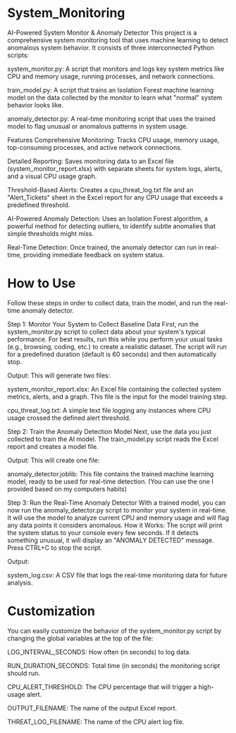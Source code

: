 # System_Monitoring

  AI-Powered System Monitor & Anomaly Detector
  This project is a comprehensive system monitoring tool that uses machine learning to detect anomalous system behavior. It consists of three interconnected Python scripts:
  
  system_monitor.py: A script that monitors and logs key system metrics like CPU and memory usage, running processes, and network connections.
  
  train_model.py: A script that trains an Isolation Forest machine learning model on the data collected by the monitor to learn what "normal" system behavior looks like.
  
  anomaly_detector.py: A real-time monitoring script that uses the trained model to flag unusual or anomalous patterns in system usage.
  
  Features
  Comprehensive Monitoring: Tracks CPU usage, memory usage, top-consuming processes, and active network connections.
  
  Detailed Reporting: Saves monitoring data to an Excel file (system_monitor_report.xlsx) with separate sheets for system logs, alerts, and a visual CPU usage graph.
  
  Threshold-Based Alerts: Creates a cpu_threat_log.txt file and an "Alert_Tickets" sheet in the Excel report for any CPU usage that exceeds a predefined threshold.
  
  AI-Powered Anomaly Detection: Uses an Isolation Forest algorithm, a powerful method for detecting outliers, to identify subtle anomalies that simple thresholds might miss.
  
  Real-Time Detection: Once trained, the anomaly detector can run in real-time, providing immediate feedback on system status.

# How to Use
  Follow these steps in order to collect data, train the model, and run the real-time anomaly detector.
  
  Step 1: Monitor Your System to Collect Baseline Data
  First, run the system_monitor.py script to collect data about your system's typical performance. For best results, run this while you perform your usual tasks (e.g., browsing, coding, etc.) to create a realistic dataset. The script will run for a predefined duration (default is 60 seconds) and then automatically stop.
  
Output: This will generate two files:
  
  system_monitor_report.xlsx: An Excel file containing the collected system metrics, alerts, and a graph. This file is the input for the model training step.
  
  cpu_threat_log.txt: A simple text file logging any instances where CPU usage crossed the defined alert threshold.
  
  Step 2: Train the Anomaly Detection Model
  Next, use the data you just collected to train the AI model. The train_model.py script reads the Excel report and creates a model file.
  
Output: This will create one file:
  
  anomaly_detector.joblib: This file contains the trained machine learning model, ready to be used for real-time detection. (You can use the one I provided based on my computers habits)
  
  Step 3: Run the Real-Time Anomaly Detector
  With a trained model, you can now run the anomaly_detector.py script to monitor your system in real-time. It will use the model to analyze current CPU and memory usage and will flag any data points it considers anomalous.
  How it Works: The script will print the system status to your console every few seconds. If it detects something unusual, it will display an "ANOMALY DETECTED" message. Press CTRL+C to stop the script.

Output:

  system_log.csv: A CSV file that logs the real-time monitoring data for future analysis.

# Customization
  You can easily customize the behavior of the system_monitor.py script by changing the global variables at the top of the file:
  
  LOG_INTERVAL_SECONDS: How often (in seconds) to log data.
  
  RUN_DURATION_SECONDS: Total time (in seconds) the monitoring script should run.
  
  CPU_ALERT_THRESHOLD: The CPU percentage that will trigger a high-usage alert.
  
  OUTPUT_FILENAME: The name of the output Excel report.
  
  THREAT_LOG_FILENAME: The name of the CPU alert log file.
